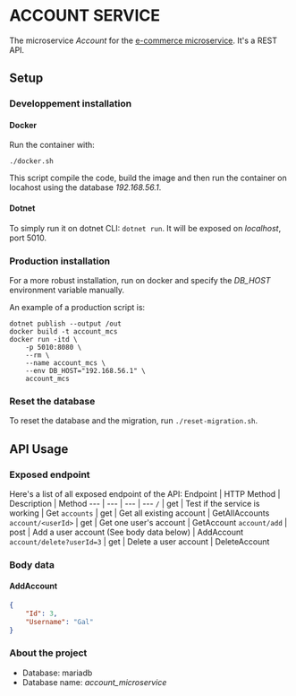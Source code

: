 # ACCOUNT SERVICE
The microservice *Account* for the [e-commerce microservice](https://gitlab.com/HarimbolaSantatra/ecommerce-microservices).
It's a REST API.

## Setup
### Developpement installation
#### Docker
Run the container with:

    ./docker.sh

This script compile the code, build the image and then run the container on locahost using the database *192.168.56.1*.

#### Dotnet
To simply run it on dotnet CLI: `dotnet run`. It will be exposed on *localhost*, port 5010.

### Production installation
For a more robust installation, run on docker and specify the *DB_HOST* environment variable manually.

An example of a production script is:

    dotnet publish --output /out
    docker build -t account_mcs
    docker run -itd \
        -p 5010:8080 \
        --rm \
        --name account_mcs \
        --env DB_HOST="192.168.56.1" \
        account_mcs

### Reset the database
To reset the database and the migration, run `./reset-migration.sh`.

## API Usage
### Exposed endpoint
Here's a list of all exposed endpoint of the API:
Endpoint | HTTP Method | Description | Method
--- | --- | --- | ---
`/` | get | Test if the service is working | Get
`accounts` | get | Get all existing account | GetAllAccounts
`account/<userId>` | get | Get one user's account | GetAccount
`account/add` | post | Add a user account (See body data below) | AddAccount
`account/delete?userId=3` | get | Delete a user account | DeleteAccount

### Body data
#### AddAccount
```json
{
    "Id": 3,
    "Username": "Gal"
}
```

### About the project
- Database: mariadb
- Database name: *account_microservice*
